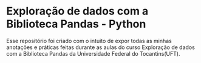 # Exploração de dados com a Biblioteca Pandas - Python

Esse repositório foi criado com o intuito de expor todas as minhas anotações e práticas feitas durante as aulas do curso Exploração de dados com a Biblioteca Pandas da Universidade Federal do Tocantins(UFT).
